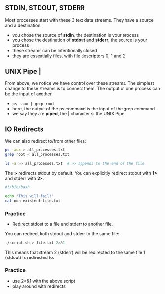 ## STDIN, STDOUT, STDERR
Most processes start with these 3 text data streams. They have a source and a destination:
 - you chose the source of **stdin**, the destination is your process
 - you chose the destination of **stdout** and **stderr**, the source is your process
 - these streams can be intentionally closed
 - they are essentially files, with file descriptors 0, 1  and 2

## UNIX Pipe |
From above, we notice we have control over these streams. The simplest change to these streams is to connect them. The output of one process can be the input of another.
- ```ps -aux | grep root```
- here, the output of the ps command is the input of the grep command
- we say they are **piped**, the | character si the UNIX Pipe

## IO Redirects

We can also redirect to/from other files:
```bash
ps -aux > all_processes.txt
grep root < all_processes.txt

ls -a >> all_processes.txt  # >> appends to the end of the file
```
The **>** redirects stdout by default. You can explicitly redirect stdout with **1>** and stderr with **2>**.
```bash
#!/bin/bash

echo "This will fail!"
cat non-existent-file.txt
```

### Practice
- Redirect stdout to a file and stderr to another file.

You can redirect both stdout and stderr to the same file:
```bash
./script.sh > file.txt 2>&1
```
This means that stream 2 (stderr) will be redirected to the same file 1 (stdout) is redirected to.

### Practice
- use 2>&1 with the above script
- play around with redirects
